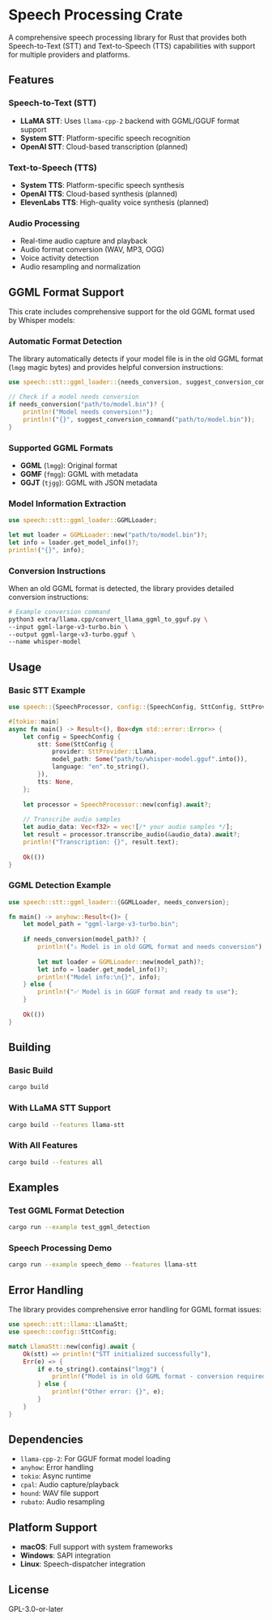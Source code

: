 # Speech Processing Crate

A comprehensive speech processing library for Rust that provides both Speech-to-Text (STT) and Text-to-Speech (TTS) capabilities with support for multiple providers and platforms.

## Features

### Speech-to-Text (STT)
- **LLaMA STT**: Uses `llama-cpp-2` backend with GGML/GGUF format support
- **System STT**: Platform-specific speech recognition
- **OpenAI STT**: Cloud-based transcription (planned)

### Text-to-Speech (TTS)
- **System TTS**: Platform-specific speech synthesis
- **OpenAI TTS**: Cloud-based synthesis (planned)
- **ElevenLabs TTS**: High-quality voice synthesis (planned)

### Audio Processing
- Real-time audio capture and playback
- Audio format conversion (WAV, MP3, OGG)
- Voice activity detection
- Audio resampling and normalization

## GGML Format Support

This crate includes comprehensive support for the old GGML format used by Whisper models:

### Automatic Format Detection
The library automatically detects if your model file is in the old GGML format (`lmgg` magic bytes) and provides helpful conversion instructions:

```rust
use speech::stt::ggml_loader::{needs_conversion, suggest_conversion_command};

// Check if a model needs conversion
if needs_conversion("path/to/model.bin")? {
    println!("Model needs conversion!");
    println!("{}", suggest_conversion_command("path/to/model.bin"));
}
```

### Supported GGML Formats
- **GGML** (`lmgg`): Original format
- **GGMF** (`fmgg`): GGML with metadata
- **GGJT** (`tjgg`): GGML with JSON metadata

### Model Information Extraction
```rust
use speech::stt::ggml_loader::GGMLLoader;

let mut loader = GGMLLoader::new("path/to/model.bin")?;
let info = loader.get_model_info()?;
println!("{}", info);
```

### Conversion Instructions
When an old GGML format is detected, the library provides detailed conversion instructions:

```bash
# Example conversion command
python3 extra/llama.cpp/convert_llama_ggml_to_gguf.py \
--input ggml-large-v3-turbo.bin \
--output ggml-large-v3-turbo.gguf \
--name whisper-model
```

## Usage

### Basic STT Example
```rust
use speech::{SpeechProcessor, config::{SpeechConfig, SttConfig, SttProvider}};

#[tokio::main]
async fn main() -> Result<(), Box<dyn std::error::Error>> {
    let config = SpeechConfig {
        stt: Some(SttConfig {
            provider: SttProvider::Llama,
            model_path: Some("path/to/whisper-model.gguf".into()),
            language: "en".to_string(),
        }),
        tts: None,
    };
    
    let processor = SpeechProcessor::new(config).await?;
    
    // Transcribe audio samples
    let audio_data: Vec<f32> = vec![/* your audio samples */];
    let result = processor.transcribe_audio(&audio_data).await?;
    println!("Transcription: {}", result.text);
    
    Ok(())
}
```

### GGML Detection Example
```rust
use speech::stt::ggml_loader::{GGMLLoader, needs_conversion};

fn main() -> anyhow::Result<()> {
    let model_path = "ggml-large-v3-turbo.bin";
    
    if needs_conversion(model_path)? {
        println!("⚠️ Model is in old GGML format and needs conversion");
        
        let mut loader = GGMLLoader::new(model_path)?;
        let info = loader.get_model_info()?;
        println!("Model info:\n{}", info);
    } else {
        println!("✅ Model is in GGUF format and ready to use");
    }
    
    Ok(())
}
```

## Building

### Basic Build
```bash
cargo build
```

### With LLaMA STT Support
```bash
cargo build --features llama-stt
```

### With All Features
```bash
cargo build --features all
```

## Examples

### Test GGML Format Detection
```bash
cargo run --example test_ggml_detection
```

### Speech Processing Demo
```bash
cargo run --example speech_demo --features llama-stt
```

## Error Handling

The library provides comprehensive error handling for GGML format issues:

```rust
use speech::stt::llama::LlamaStt;
use speech::config::SttConfig;

match LlamaStt::new(config).await {
    Ok(stt) => println!("STT initialized successfully"),
    Err(e) => {
        if e.to_string().contains("lmgg") {
            println!("Model is in old GGML format - conversion required");
        } else {
            println!("Other error: {}", e);
        }
    }
}
```

## Dependencies

- `llama-cpp-2`: For GGUF format model loading
- `anyhow`: Error handling
- `tokio`: Async runtime
- `cpal`: Audio capture/playback
- `hound`: WAV file support
- `rubato`: Audio resampling

## Platform Support

- **macOS**: Full support with system frameworks
- **Windows**: SAPI integration
- **Linux**: Speech-dispatcher integration

## License

GPL-3.0-or-later 
